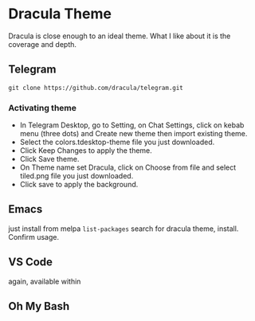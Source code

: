 # Dracula Theme

Dracula is close enough to an ideal theme. What I like about it is the coverage and depth.

## Telegram

`git clone https://github.com/dracula/telegram.git`

### Activating theme
  - In Telegram Desktop, go to Setting, on Chat Settings, click on kebab menu (three dots) and Create new theme then import existing theme.
  - Select the colors.tdesktop-theme file you just downloaded.
  - Click Keep Changes to apply the theme.
  - Click Save theme.
  - On Theme name set Dracula, click on Choose from file and select tiled.png file you just downloaded.
  - Click save to apply the background.

## Emacs
just install from melpa
`list-packages` search for dracula theme, install. Confirm usage.

## VS Code
again, available within

## Oh My Bash
